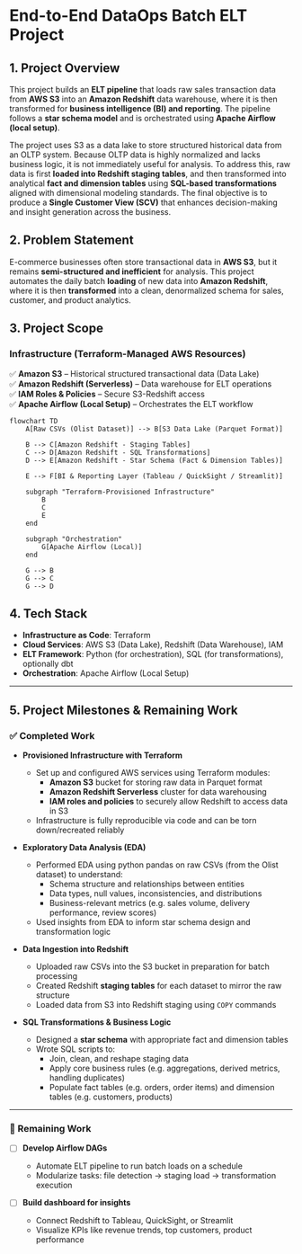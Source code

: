# End-to-End DataOps Batch ELT Project

## 1. Project Overview
This project builds an **ELT pipeline** that loads raw sales transaction data from **AWS S3** into an **Amazon Redshift** data warehouse, where it is then transformed for **business intelligence (BI) and reporting**. The pipeline follows a **star schema model** and is orchestrated using **Apache Airflow (local setup)**.

The project uses S3 as a data lake to store structured historical data from an OLTP system. Because OLTP data is highly normalized and lacks business logic, it is not immediately useful for analysis. To address this, raw data is first **loaded into Redshift staging tables**, and then transformed into analytical **fact and dimension tables** using **SQL-based transformations** aligned with dimensional modeling standards. The final objective is to produce a **Single Customer View (SCV)** that enhances decision-making and insight generation across the business.

## 2. Problem Statement
E-commerce businesses often store transactional data in **AWS S3**, but it remains **semi-structured and inefficient** for analysis. This project automates the daily batch **loading** of new data into **Amazon Redshift**, where it is then **transformed** into a clean, denormalized schema for sales, customer, and product analytics.

## 3. Project Scope

### **Infrastructure (Terraform-Managed AWS Resources)**
✅ **Amazon S3** – Historical structured transactional data (Data Lake)  
✅ **Amazon Redshift (Serverless)** – Data warehouse for ELT operations  
✅ **IAM Roles & Policies** – Secure S3-Redshift access  
✅ **Apache Airflow (Local Setup)** – Orchestrates the ELT workflow  

```mermaid
flowchart TD
    A[Raw CSVs (Olist Dataset)] --> B[S3 Data Lake (Parquet Format)]

    B --> C[Amazon Redshift - Staging Tables]
    C --> D[Amazon Redshift - SQL Transformations]
    D --> E[Amazon Redshift - Star Schema (Fact & Dimension Tables)]

    E --> F[BI & Reporting Layer (Tableau / QuickSight / Streamlit)]

    subgraph "Terraform-Provisioned Infrastructure"
        B
        C
        E
    end

    subgraph "Orchestration"
        G[Apache Airflow (Local)]
    end

    G --> B
    G --> C
    G --> D
```

## 4. Tech Stack
- **Infrastructure as Code**: Terraform
- **Cloud Services**: AWS S3 (Data Lake), Redshift (Data Warehouse), IAM
- **ELT Framework**: Python (for orchestration), SQL (for transformations), optionally dbt
- **Orchestration**: Apache Airflow (Local Setup)

---

## 5. Project Milestones & Remaining Work

### ✅ Completed Work

- **Provisioned Infrastructure with Terraform**
  - Set up and configured AWS services using Terraform modules:
    - **Amazon S3** bucket for storing raw data in Parquet format
    - **Amazon Redshift Serverless** cluster for data warehousing
    - **IAM roles and policies** to securely allow Redshift to access data in S3
  - Infrastructure is fully reproducible via code and can be torn down/recreated reliably

- **Exploratory Data Analysis (EDA)**
  - Performed EDA using python pandas on raw CSVs (from the Olist dataset) to understand:
    - Schema structure and relationships between entities
    - Data types, null values, inconsistencies, and distributions
    - Business-relevant metrics (e.g. sales volume, delivery performance, review scores)
  - Used insights from EDA to inform star schema design and transformation logic

- **Data Ingestion into Redshift**
  - Uploaded raw CSVs into the S3 bucket in preparation for batch processing
  - Created Redshift **staging tables** for each dataset to mirror the raw structure
  - Loaded data from S3 into Redshift staging using `COPY` commands

- **SQL Transformations & Business Logic**
  - Designed a **star schema** with appropriate fact and dimension tables
  - Wrote SQL scripts to:
    - Join, clean, and reshape staging data
    - Apply core business rules (e.g. aggregations, derived metrics, handling duplicates)
    - Populate fact tables (e.g. orders, order items) and dimension tables (e.g. customers, products)
      
---

### 🔧 Remaining Work

- [ ] **Develop Airflow DAGs**
  - Automate ELT pipeline to run batch loads on a schedule
  - Modularize tasks: file detection → staging load → transformation execution

- [ ] **Build dashboard for insights**
  - Connect Redshift to Tableau, QuickSight, or Streamlit
  - Visualize KPIs like revenue trends, top customers, product performance
